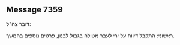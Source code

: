 ## Message 7359

דובר צה"ל:

ראשוני: התקבל דיווח על ירי לעבר מטולה בגבול לבנון, פרטים נוספים בהמשך.

